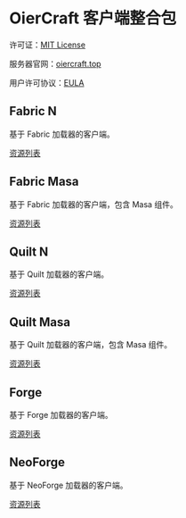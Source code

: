 # OierCraft 客户端整合包
许可证：[MIT License](https://github.com/OIER-CRAFT-DEV-TEAM/client-pack/blob/main/LICENSE)

服务器官网：[oiercraft.top](https://oiercraft.top)

用户许可协议：[EULA]()
## Fabric N
基于 Fabric 加载器的客户端。

[资源列表](./mod-list/fabric-n.md)
## Fabric Masa
基于 Fabric 加载器的客户端，包含 Masa 组件。

[资源列表]()
## Quilt N
基于 Quilt 加载器的客户端。

[资源列表]()
## Quilt Masa
基于 Quilt 加载器的客户端，包含 Masa 组件。

[资源列表]()
## Forge
基于 Forge 加载器的客户端。

[资源列表]()
## NeoForge
基于 NeoForge 加载器的客户端。

[资源列表]()
